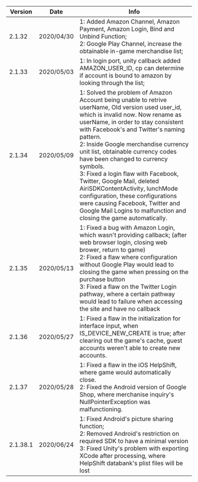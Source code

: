 |  Version   |  Date  |  Info |
|  ----  | ----  |   ----  | 
| 2.1.32  | 2020/04/30 | 1: Added Amazon Channel, Amazon Payment, Amazon Login, Bind and Unbind Function;<br>2: Google Play Channel, increase the obtainable in-game merchandise list;   |
| 2.1.33   | 2020/05/03 | 1: In login port, unity callback added AMAZON_USER_ID, cp can determine if account is bound to amazon by looking through the list;  |
| 2.1.34   | 2020/05/09 | 1: Solved the problem of Amazon Account being unable to retrive userName, Old version used user_id, which is invalid now. Now rename as userName, in order to stay consistent with Facebook's and Twitter's naming pattern.<br>2: Inside Google merchandise currency unit list, obtainable currency codes have been changed to currency symbols.<br>3: Fixed a login flaw with Facebook, Twitter, Google Mail, deleted AiriSDKContentActivity, lunchMode configuration, these configurations were causing Facebook, Twitter and Google Mail Logins to malfunction and closing the game automatically.  |
| 2.1.35   | 2020/05/13 | 1: Fixed a bug with Amazon Login, which wasn't providing callback; (after web browser login, closing web brower, return to game)<br>2: Fixed a flaw where configuration without Google Play would lead to closing the game when pressing on the purchase button<br>3: Fixed a flaw on the Twitter Login pathway, where a certain pathway would lead to failure when accessing the site and have no callback  |
| 2.1.36  | 2020/05/27 | 1: Fixed a flaw in the initialization for interface input, when IS_DEVICE_NEW_CREATE is true; after clearing out the game's cache, guest accounts weren't able to create new accounts. |
| 2.1.37  | 2020/05/28 | 1: Fixed a flaw in the iOS HelpShift, where game would automatically close.<br>2: Fixed the Android version of Google Shop, where merchanise inquiry's NullPointerException was malfunctioning.  |
| 2.1.38.1  | 2020/06/24 | 1: Fixed Android's picture sharing function;<br>2: Removed Android's restriction on required SDK to have a minimal version<br>3: Fixed Unity's problem with exporting XCode after processing, where HelpShift databank's plist files will be lost |

